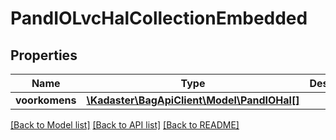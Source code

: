 # PandIOLvcHalCollectionEmbedded

## Properties
Name | Type | Description | Notes
------------ | ------------- | ------------- | -------------
**voorkomens** | [**\Kadaster\BagApiClient\Model\PandIOHal[]**](PandIOHal.md) |  | [optional] 

[[Back to Model list]](../../README.md#documentation-for-models) [[Back to API list]](../../README.md#documentation-for-api-endpoints) [[Back to README]](../../README.md)

